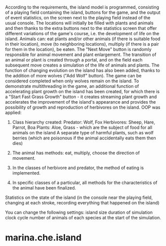 According to the requirements, the island model is programmed, consisting of a playing field containing the island, buttons for the game, and the output of event statistics,
on the screen next to the playing field instead of the usual console. The locations will initially be filled with plants and animals and then thanks to the extra buttons
next to the statistics screen that offer different variations of the game's course, i.e. the development of life on the island. Animals can:
eat plants and/or other animals (if there is suitable food in their location),
move (to neighboring locations),
multiply (if there is a pair for them in the location),
be eaten.
The "Next Move" button is randomly responsible for animal movement and plant enlargement. The transition of an animal or plant is created through a portal, 
and on the field each subsequent move creates a simulation of the life of animals and plants.
The function of changing evolution on the island has also been added, thanks to the addition of more wolves ("Add Wolf" button). 
The game can be considered completed when only wolves remain on the island.
To demonstrate multithreading in the game, an additional function of accelerating plant growth on the island has been created,
for which there is a "Start Fast Grass Growth" button - it creates streaming plant growth and accelerates the improvement of the island's appearance and 
provides the possibility of growth and reproduction of herbivores on the island.
OOP was applied:
1. Class hierarchy created:
Predator: Wolf, Fox
Herbivores: Sheep, Hare, Parrot, Boa
Plants: Aloe, Grass - which are the subject of food for all animals on the island
A separate type of harmful plants, such as wolf berries (which are poisonous if the animal accidentally eats them then dies)

2. The animal has methods: eat, multiply, choose the direction of movement.
3. In the classes of herbivore and predator, the method of eating is implemented.
4. In specific classes of a particular, all methods for the characteristics of the animal have been finalized.

Statistics on the state of the island (in the console near the playing field, changing at each stroke, recording everything that happened on the island)

You can change the following settings:
island size
duration of simulation clock cycle
number of animals of each species at the start of the simulation.


# marina.che.island
